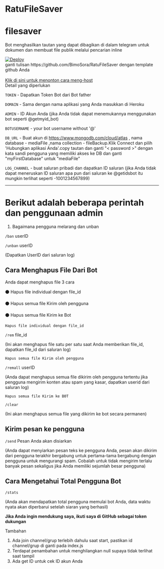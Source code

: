 # RatuFileSaver
# filesaver
Bot menghasilkan tautan yang dapat dibagikan di dalam telegram untuk dokumen dan membuat file publik melalui pencarian inline


<a href="https://heroku.com/deploy?template=https://github.com/BimoSora/RatuFileSaver">
  <img src="https://www.herokucdn.com/deploy/button.svg" alt="Deploy">
</a>
<br>
ganti tulisan https://github.com/BimoSora/RatuFileSaver dengan template github Anda
</br>

<br>
<a href="https://youtu.be/zw_ijvhzomI">
Klik di sini untuk menonton cara meng-host
</a>
<br>
Detail yang diperlukan

<code>TOKEN</code> - Dapatkan Token Bot dari Bot father

<code>DOMAIN</code> - Sama dengan nama aplikasi yang Anda masukkan di Heroku

<code>ADMIN</code> - ID Akun Anda (jika Anda tidak dapat menemukannya menggunakan bot seperti @getmyid_bot)

<code>BOTUSERNAME</code> - your bot username without '@'

<code>DB_URL</code> - Buat akun di https://www.mongodb.com/cloud/atlas , nama database - mediaFile ,nama collection - fileBackup.Klik Connect dan pilih 'Hubungkan aplikasi Anda'.copy tautan dan ganti "< password >" dengan kata sandi pengguna yang memiliki akses ke DB dan ganti "myFirstDatabase" untuk "mediaFile"

<code>LOG_CHANNEL</code> - buat saluran pribadi dan dapatkan ID saluran (jika Anda tidak dapat meneruskan ID saluran apa pun dari saluran ke @getidsbot itu mungkin terlihat seperti -1001234567899)  
<hr>

<h1>Berikut adalah beberapa perintah dan penggunaan admin</h1>


1. Bagaimana pengguna melarang dan unban


<code>/ban</code> userID

<code>/unban</code> userID

(Dapatkan UserID dari saluran log)


<h2>Cara Menghapus File Dari Bot</h2>


Anda dapat menghapus file 3 cara

  ⚫ Hapus file individual dengan file_id

  ⚫ Hapus semua file Kirim oleh pengguna

  ⚫ Hapus semua file Kirim ke Bot


    Hapus file individual dengan file_id

<code>/rem</code> file_id

(Ini akan menghapus file satu per satu saat Anda memberikan file_id, dapatkan file_id dari saluran log)


    Hapus semua file Kirim oleh pengguna

<code>/remall</code> userID

(Anda dapat menghapus semua file dikirim oleh pengguna tertentu jika pengguna mengirim konten atau spam yang kasar, dapatkan userid dari saluran log)


    Hapus semua file Kirim ke B0T

<code>/clear</code>

(Ini akan menghapus semua file yang dikirim ke bot secara permanen)

<h2>Kirim pesan ke pengguna</h2>

<code>/send</code> Pesan Anda akan disiarkan

(Anda dapat menyiarkan pesan teks ke pengguna Anda, pesan akan dikirim dari pengguna terakhir bergabung untuk pertama-tama bergabung dengan pengguna untuk mengurangi spam. Cobalah untuk tidak mengirim terlalu banyak pesan sekaligus jika Anda memiliki sejumlah besar pengguna)


<h2>Cara Mengetahui Total Pengguna Bot</h2>

<code>/stats</code>

(Anda akan mendapatkan total pengguna memulai bot Anda, data waktu nyata akan diperbarui setelah siaran yang berhasil)



<b>Jika Anda ingin mendukung saya, ikuti saya di GitHub sebagai token dukungan</b>

Tambahan
1. Ada join channel/grup terlebih dahulu saat start, pastikan id channel/grup di ganti pada index.js
2. Terdapat penambahan untuk menghilangkan null supaya tidak terlihat saat tampil
3. Ada get ID untuk cek ID akun Anda
